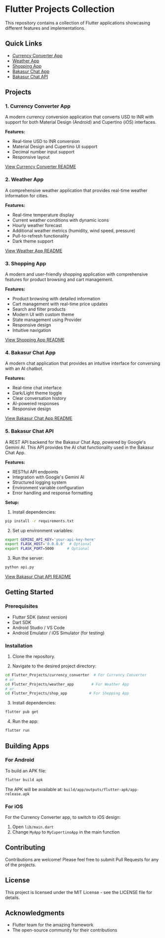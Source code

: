 # Flutter Projects Collection

This repository contains a collection of Flutter applications showcasing different features and implementations.

## Quick Links
- [Currency Converter App](currency_converter/)
- [Weather App](weather_app/)
- [Shopping App](shop_app/)
- [Bakasur Chat App](bakasur/)
- [Bakasur Chat API](chatbot/)

## Projects

### 1. Currency Converter App
A modern currency conversion application that converts USD to INR with support for both Material Design (Android) and Cupertino (iOS) interfaces.

**Features:**
- Real-time USD to INR conversion
- Material Design and Cupertino UI support
- Decimal number input support
- Responsive layout

[View Currency Converter README](currency_converter/README.md)

### 2. Weather App
A comprehensive weather application that provides real-time weather information for cities.

**Features:**
- Real-time temperature display
- Current weather conditions with dynamic icons
- Hourly weather forecast
- Additional weather metrics (humidity, wind speed, pressure)
- Pull-to-refresh functionality
- Dark theme support

[View Weather App README](weather_app/README.md)

### 3. Shopping App
A modern and user-friendly shopping application with comprehensive features for product browsing and cart management.

**Features:**
- Product browsing with detailed information
- Cart management with real-time price updates
- Search and filter products
- Modern UI with custom theme
- State management using Provider
- Responsive design
- Intuitive navigation

[View Shopping App README](shop_app/README.md)

### 4. Bakasur Chat App
A modern chat application that provides an intuitive interface for conversing with an AI chatbot.

**Features:**
- Real-time chat interface
- Dark/Light theme toggle
- Clear conversation history
- AI-powered responses
- Responsive design

[View Bakasur Chat App README](bakasur/README.md)

### 5. Bakasur Chat API
A REST API backend for the Bakasur Chat App, powered by Google's Gemini AI. This API provides the AI chat functionality used in the Bakasur Chat App.

**Features:**
- RESTful API endpoints
- Integration with Google's Gemini AI
- Structured logging system
- Environment variable configuration
- Error handling and response formatting

**Setup:**
1. Install dependencies:
```bash
pip install -r requirements.txt
```

2. Set up environment variables:
```bash
export GEMINI_API_KEY='your-api-key-here'
export FLASK_HOST='0.0.0.0'  # Optional
export FLASK_PORT=5000      # Optional
```

3. Run the server:
```bash
python api.py
```

[View Bakasur Chat API README](chatbot/README.md)

## Getting Started

### Prerequisites
- Flutter SDK (latest version)
- Dart SDK
- Android Studio / VS Code
- Android Emulator / iOS Simulator (for testing)

### Installation

1. Clone the repository.

2. Navigate to the desired project directory:
```bash
cd Flutter_Projects/currency_converter  # For Currency Converter
# or
cd Flutter_Projects/weather_app        # For Weather App
# or
cd Flutter_Projects/shop_app          # For Shopping App
```

3. Install dependencies:
```bash
flutter pub get
```

4. Run the app:
```bash
flutter run
```

## Building Apps

### For Android
To build an APK file:
```bash
flutter build apk
```
The APK will be available at: `build/app/outputs/flutter-apk/app-release.apk`

### For iOS
For the Currency Converter app, to switch to iOS design:
1. Open `lib/main.dart`
2. Change `MyApp` to `MyCupertinoApp` in the main function

## Contributing

Contributions are welcome! Please feel free to submit Pull Requests for any of the projects.

## License

This project is licensed under the MIT License - see the LICENSE file for details.

## Acknowledgments

- Flutter team for the amazing framework
- The open-source community for their contributions